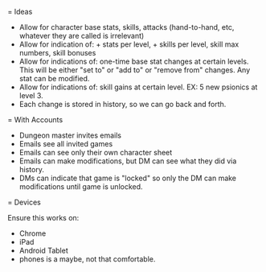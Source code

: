 = Ideas

- Allow for character base stats, skills, attacks (hand-to-hand, etc, whatever they are called is irrelevant)
- Allow for indication of: + stats per level, + skills per level, skill max numbers, skill bonuses
- Allow for indications of: one-time base stat changes at certain levels. This will be either "set to" or "add to" or "remove from" changes. Any stat can be modified.
- Allow for indications of: skill gains at certain level. EX: 5 new psionics at level 3.
- Each change is stored in history, so we can go back and forth.


= With Accounts

- Dungeon master invites emails
- Emails see all invited games
- Emails can see only their own character sheet
- Emails can make modifications, but DM can see what they did via history.
- DMs can indicate that game is  "locked" so only the DM can make modifications until game is unlocked.

= Devices

Ensure this works on:

- Chrome
- iPad
- Android Tablet
- phones is a maybe, not that comfortable.